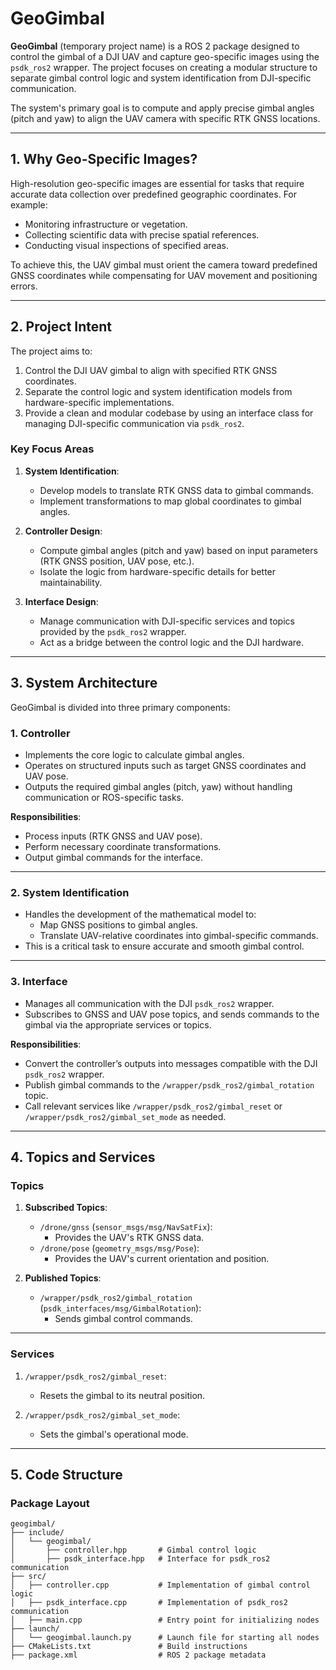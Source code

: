 # GeoGimbal

**GeoGimbal** (temporary project name) is a ROS 2 package designed to control the gimbal of a DJI UAV and capture geo-specific images using the `psdk_ros2` wrapper. The project focuses on creating a modular structure to separate gimbal control logic and system identification from DJI-specific communication. 

The system's primary goal is to compute and apply precise gimbal angles (pitch and yaw) to align the UAV camera with specific RTK GNSS locations.

---

## **1. Why Geo-Specific Images?**

High-resolution geo-specific images are essential for tasks that require accurate data collection over predefined geographic coordinates. For example:
- Monitoring infrastructure or vegetation.
- Collecting scientific data with precise spatial references.
- Conducting visual inspections of specified areas.

To achieve this, the UAV gimbal must orient the camera toward predefined GNSS coordinates while compensating for UAV movement and positioning errors.

---

## **2. Project Intent**

The project aims to:
1. Control the DJI UAV gimbal to align with specified RTK GNSS coordinates.
2. Separate the control logic and system identification models from hardware-specific implementations.
3. Provide a clean and modular codebase by using an interface class for managing DJI-specific communication via `psdk_ros2`.

### **Key Focus Areas**
1. **System Identification**:
   - Develop models to translate RTK GNSS data to gimbal commands.
   - Implement transformations to map global coordinates to gimbal angles.
   
2. **Controller Design**:
   - Compute gimbal angles (pitch and yaw) based on input parameters (RTK GNSS position, UAV pose, etc.).
   - Isolate the logic from hardware-specific details for better maintainability.

3. **Interface Design**:
   - Manage communication with DJI-specific services and topics provided by the `psdk_ros2` wrapper.
   - Act as a bridge between the control logic and the DJI hardware.

---

## **3. System Architecture**

GeoGimbal is divided into three primary components:

### **1. Controller**
- Implements the core logic to calculate gimbal angles.
- Operates on structured inputs such as target GNSS coordinates and UAV pose.
- Outputs the required gimbal angles (pitch, yaw) without handling communication or ROS-specific tasks.

**Responsibilities**:
- Process inputs (RTK GNSS and UAV pose).
- Perform necessary coordinate transformations.
- Output gimbal commands for the interface.

---

### **2. System Identification**
- Handles the development of the mathematical model to:
  - Map GNSS positions to gimbal angles.
  - Translate UAV-relative coordinates into gimbal-specific commands.
- This is a critical task to ensure accurate and smooth gimbal control.

---

### **3. Interface**
- Manages all communication with the DJI `psdk_ros2` wrapper.
- Subscribes to GNSS and UAV pose topics, and sends commands to the gimbal via the appropriate services or topics.

**Responsibilities**:
- Convert the controller’s outputs into messages compatible with the DJI `psdk_ros2` wrapper.
- Publish gimbal commands to the `/wrapper/psdk_ros2/gimbal_rotation` topic.
- Call relevant services like `/wrapper/psdk_ros2/gimbal_reset` or `/wrapper/psdk_ros2/gimbal_set_mode` as needed.

---

## **4. Topics and Services**

### **Topics**
1. **Subscribed Topics**:
   - `/drone/gnss` (`sensor_msgs/msg/NavSatFix`):
     - Provides the UAV's RTK GNSS data.
   - `/drone/pose` (`geometry_msgs/msg/Pose`):
     - Provides the UAV's current orientation and position.

2. **Published Topics**:
   - `/wrapper/psdk_ros2/gimbal_rotation` (`psdk_interfaces/msg/GimbalRotation`):
     - Sends gimbal control commands.

---

### **Services**
1. `/wrapper/psdk_ros2/gimbal_reset`:
   - Resets the gimbal to its neutral position.

2. `/wrapper/psdk_ros2/gimbal_set_mode`:
   - Sets the gimbal's operational mode.

---

## **5. Code Structure**

### **Package Layout**
```plaintext
geogimbal/
├── include/
│   └── geogimbal/
│       ├── controller.hpp       # Gimbal control logic
│       ├── psdk_interface.hpp   # Interface for psdk_ros2 communication
├── src/
│   ├── controller.cpp           # Implementation of gimbal control logic
│   ├── psdk_interface.cpp       # Implementation of psdk_ros2 communication
│   ├── main.cpp                 # Entry point for initializing nodes
├── launch/
│   └── geogimbal.launch.py      # Launch file for starting all nodes
├── CMakeLists.txt               # Build instructions
├── package.xml                  # ROS 2 package metadata

